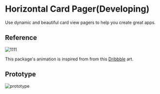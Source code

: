# Horizontal Card Pager(Developing)

Use dynamic and beautiful card view pagers to help you create great apps.

## Reference

![1111](https://user-images.githubusercontent.com/35194820/89877698-6bcb9600-dbfb-11ea-97b7-745d5b3890dc.gif)  

This package's animation is inspired from from this [Dribbble](https://dribbble.com/shots/5097519-California-National-Park-Guide?utm_source=Clipboard_Shot&utm_campaign=KEVINGAUTIER&utm_content=California%20National%20Park%20Guide&utm_medium=Social_Share) art.

## Prototype

![prototype](https://user-images.githubusercontent.com/35194820/90704450-73f69600-e2cb-11ea-85bc-e3e6b702e30f.gif)
